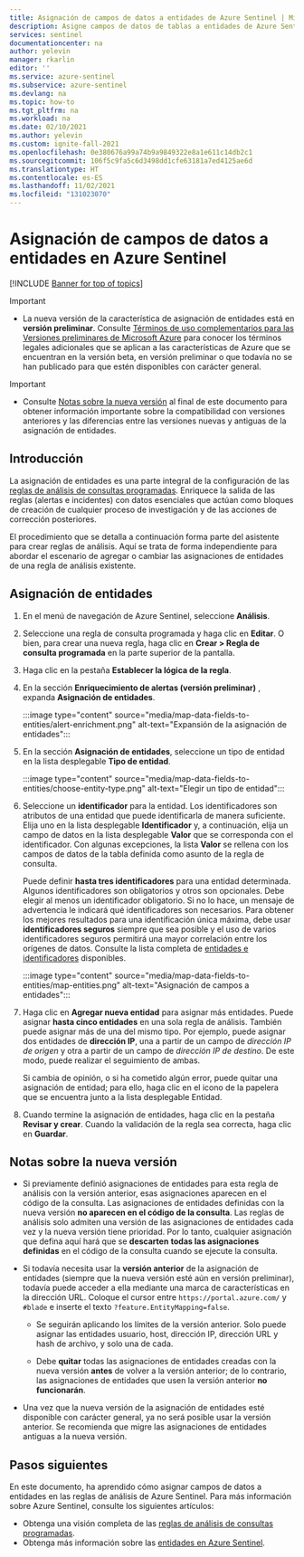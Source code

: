```yaml
---
title: Asignación de campos de datos a entidades de Azure Sentinel | Microsoft Docs
description: Asigne campos de datos de tablas a entidades de Azure Sentinel en reglas de análisis para obtener una mejor información sobre los incidentes.
services: sentinel
documentationcenter: na
author: yelevin
manager: rkarlin
editor: ''
ms.service: azure-sentinel
ms.subservice: azure-sentinel
ms.devlang: na
ms.topic: how-to
ms.tgt_pltfrm: na
ms.workload: na
ms.date: 02/10/2021
ms.author: yelevin
ms.custom: ignite-fall-2021
ms.openlocfilehash: 0e380676a99a74b9a9849322e8a1e611c14db2c1
ms.sourcegitcommit: 106f5c9fa5c6d3498dd1cfe63181a7ed4125ae6d
ms.translationtype: HT
ms.contentlocale: es-ES
ms.lasthandoff: 11/02/2021
ms.locfileid: "131023070"
---
```

# <a name="map-data-fields-to-entities-in-azure-sentinel"></a>Asignación de campos de datos a entidades en Azure Sentinel 

[!INCLUDE [Banner for top of topics](./includes/banner.md)]

> [!IMPORTANT]
>
> - La nueva versión de la característica de asignación de entidades está en **versión preliminar**. Consulte [Términos de uso complementarios para las Versiones preliminares de Microsoft Azure](https://azure.microsoft.com/support/legal/preview-supplemental-terms/) para conocer los términos legales adicionales que se aplican a las características de Azure que se encuentran en la versión beta, en versión preliminar o que todavía no se han publicado para que estén disponibles con carácter general.

> [!IMPORTANT]
>
> - Consulte [Notas sobre la nueva versión](#notes-on-the-new-version) al final de este documento para obtener información importante sobre la compatibilidad con versiones anteriores y las diferencias entre las versiones nuevas y antiguas de la asignación de entidades.

## <a name="introduction"></a>Introducción

La asignación de entidades es una parte integral de la configuración de las [reglas de análisis de consultas programadas](detect-threats-custom.md). Enriquece la salida de las reglas (alertas e incidentes) con datos esenciales que actúan como bloques de creación de cualquier proceso de investigación y de las acciones de corrección posteriores.

El procedimiento que se detalla a continuación forma parte del asistente para crear reglas de análisis. Aquí se trata de forma independiente para abordar el escenario de agregar o cambiar las asignaciones de entidades de una regla de análisis existente.

## <a name="how-to-map-entities"></a>Asignación de entidades

1. En el menú de navegación de Azure Sentinel, seleccione **Análisis**.

1. Seleccione una regla de consulta programada y haga clic en **Editar**. O bien, para crear una nueva regla, haga clic en **Crear > Regla de consulta programada** en la parte superior de la pantalla.

1. Haga clic en la pestaña **Establecer la lógica de la regla**. 

1. En la sección **Enriquecimiento de alertas (versión preliminar)** , expanda **Asignación de entidades**.

    :::image type="content" source="media/map-data-fields-to-entities/alert-enrichment.png" alt-text="Expansión de la asignación de entidades":::

1. En la sección **Asignación de entidades**, seleccione un tipo de entidad en la lista desplegable **Tipo de entidad**.

    :::image type="content" source="media/map-data-fields-to-entities/choose-entity-type.png" alt-text="Elegir un tipo de entidad":::

1. Seleccione un **identificador** para la entidad. Los identificadores son atributos de una entidad que puede identificarla de manera suficiente. Elija uno en la lista desplegable **Identificador** y, a continuación, elija un campo de datos en la lista desplegable **Valor** que se corresponda con el identificador. Con algunas excepciones, la lista **Valor** se rellena con los campos de datos de la tabla definida como asunto de la regla de consulta.

    Puede definir **hasta tres identificadores** para una entidad determinada. Algunos identificadores son obligatorios y otros son opcionales. Debe elegir al menos un identificador obligatorio. Si no lo hace, un mensaje de advertencia le indicará qué identificadores son necesarios. Para obtener los mejores resultados para una identificación única máxima, debe usar **identificadores seguros** siempre que sea posible y el uso de varios identificadores seguros permitirá una mayor correlación entre los orígenes de datos. Consulte la lista completa de [entidades e identificadores](entities-reference.md) disponibles.

    :::image type="content" source="media/map-data-fields-to-entities/map-entities.png" alt-text="Asignación de campos a entidades":::

1. Haga clic en **Agregar nueva entidad** para asignar más entidades. Puede asignar **hasta cinco entidades** en una sola regla de análisis. También puede asignar más de una del mismo tipo. Por ejemplo, puede asignar dos entidades de **dirección IP**, una a partir de un campo de *dirección IP de origen* y otra a partir de un campo de *dirección IP de destino*. De este modo, puede realizar el seguimiento de ambas.

    Si cambia de opinión, o si ha cometido algún error, puede quitar una asignación de entidad; para ello, haga clic en el icono de la papelera que se encuentra junto a la lista desplegable Entidad.

1. Cuando termine la asignación de entidades, haga clic en la pestaña **Revisar y crear**. Cuando la validación de la regla sea correcta, haga clic en **Guardar**.

## <a name="notes-on-the-new-version"></a>Notas sobre la nueva versión

- Si previamente definió asignaciones de entidades para esta regla de análisis con la versión anterior, esas asignaciones aparecen en el código de la consulta. Las asignaciones de entidades definidas con la nueva versión **no aparecen en el código de la consulta**. Las reglas de análisis solo admiten una versión de las asignaciones de entidades cada vez y la nueva versión tiene prioridad. Por lo tanto, cualquier asignación que defina aquí hará que se **descarten** **todas las asignaciones definidas** en el código de la consulta cuando se ejecute la consulta. 

- Si todavía necesita usar la **versión anterior** de la asignación de entidades (siempre que la nueva versión esté aún en versión preliminar), todavía puede acceder a ella mediante una marca de características en la dirección URL. Coloque el cursor entre `https://portal.azure.com/` y `#blade` e inserte el texto `?feature.EntityMapping=false`.

  - Se seguirán aplicando los límites de la versión anterior. Solo puede asignar las entidades usuario, host, dirección IP, dirección URL y hash de archivo, y solo una de cada.

  - Debe **quitar** todas las asignaciones de entidades creadas con la nueva versión **antes** de volver a la versión anterior; de lo contrario, las asignaciones de entidades que usen la versión anterior **no funcionarán**.

- Una vez que la nueva versión de la asignación de entidades esté disponible con carácter general, ya no será posible usar la versión anterior. Se recomienda que migre las asignaciones de entidades antiguas a la nueva versión.


## <a name="next-steps"></a>Pasos siguientes

En este documento, ha aprendido cómo asignar campos de datos a entidades en las reglas de análisis de Azure Sentinel. Para más información sobre Azure Sentinel, consulte los siguientes artículos:
- Obtenga una visión completa de las [reglas de análisis de consultas programadas](detect-threats-custom.md).
- Obtenga más información sobre las [entidades en Azure Sentinel](entities-in-azure-sentinel.md).
